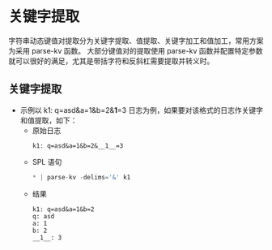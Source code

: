 # 关键字提取

字符串动态键值对提取分为关键字提取、值提取、关键字加工和值加工，常用方案为采用 parse-kv 函数。
大部分键值对的提取使用 parse-kv 函数并配置特定参数就可以很好的满足，尤其是带括字符和反斜杠需要提取并转义时。

## 关键字提取

- 示例以 k1: q=asd&a=1&b=2&**1**=3 日志为例，如果要对该格式的日志作关键字和值提取，如下：
  - 原始日志
    ```
    k1: q=asd&a=1&b=2&__1__=3
    ```
  - SPL 语句
    ```python
    * | parse-kv -delims='&' k1
    ```
  - 结果
    ```
    k1: q=asd&a=1&b=2
    q: asd
    a: 1
    b: 2
    __1__: 3
    ```
